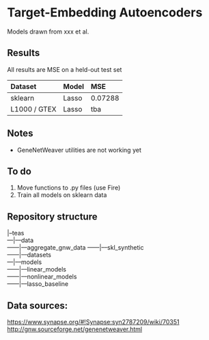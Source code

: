 # Target-Embedding Autoencoders
Models drawn from xxx et al.  
  
## Results
All results are MSE on a held-out test set

| Dataset        | Model     | MSE      |
| :------------- | :-------  | :------  |
|  sklearn       | Lasso     | 0.07288  |
| L1000 / GTEX   | Lasso     | tba      | |

## Notes  
* GeneNetWeaver utilities are not working yet  

## To do
1. Move functions to .py files (use Fire)
2. Train all models on sklearn data

## Repository structure
|–teas  
––|––data  
––––|––aggregate_gnw_data
––––|––skl_synthetic  
––––|––datasets  
––|––models  
––––|––linear_models  
––––|––nonlinear_models  
––––|––lasso_baseline


## Data sources:  
https://www.synapse.org/#!Synapse:syn2787209/wiki/70351
http://gnw.sourceforge.net/genenetweaver.html

